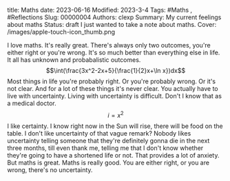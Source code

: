 title: Maths
date: 2023-06-16
Modified: 2023-3-4
Tags: #Maths , #Reflections
Slug: 00000004
Authors: clexp
Summary: My current feelings about maths
Status: draft
I just wanted to take a note about maths.
Cover: /images/apple-touch-icon_thumb.png


I love maths. It's really great. There's always only two outcomes, you're either right or you're wrong. It's so much better than everything else in life. It all has unknown and probabalistic outcomes.  
$$\int(\frac{3x^2-2x+5}{\frac{1}{2}x+\ln x})dx$$
Most things in life you're probably right. Or you're probably wrong. Or it's not clear. And for a lot of these things it's never clear. You actually have to live with uncertainty. Living with uncertainty is difficult. Don't I know that as a medical doctor.
$$i = x^2$$I like certainty. I know right now in the Sun will rise, there will be food on the table. I don't like uncertainty of that vague remark? Nobody likes uncertainty telling someone that they're definitely gonna die in the next three months, till even thank me, telling me that I don't know whether they're going to have a shortened life or not. That provides a lot of anxiety.
But maths is great. Maths is really good. You are either right, or you are wrong, there's no uncertainty.

<br>